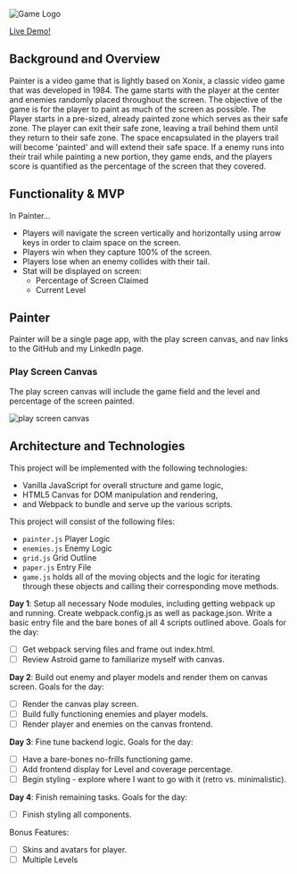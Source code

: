 ![Game Logo](https://github.com/bergieboy/xonix_js/blob/master/assets/logo.png)

[Live Demo!](https://bergieboy.github.io/painter_js/)

## Background and Overview

Painter is a video game that is lightly based on Xonix, a classic video
game that was developed in 1984. The game starts with the player at the
center and enemies randomly placed throughout the screen. The objective
of the game is for the player to paint as much of the screen as possible.
The Player starts in a pre-sized, already painted zone which serves as
their safe zone. The player can exit their safe zone, leaving a trail
behind them until they return to their safe zone. The space encapsulated
in the players trail will become 'painted' and will extend their safe
space. If a enemy runs into their trail while painting a new portion,
they game ends, and the players score is quantified as the percentage of
the screen that they covered.

## Functionality & MVP

In Painter...

* Players will navigate the screen vertically and horizontally using
arrow keys in order to claim space on the screen.
* Players win when they capture 100% of the screen.
* Players lose when an enemy collides with their tail.
* Stat will be displayed on screen:
  * Percentage of Screen Claimed
  * Current Level

## Painter

Painter will be a single page app, with the play screen canvas, and nav
links to the GitHub and my LinkedIn page.

### Play Screen Canvas
The play screen canvas will include the game field and the level and
percentage of the screen painted.

![play screen canvas](https://github.com/bergieboy/xonix_js/blob/master/assets/screen_shot.png)

## Architecture and Technologies

This project will be implemented with the following technologies:
* Vanilla JavaScript for overall structure and game logic,
* HTML5 Canvas for DOM manipulation and rendering,
* and Webpack to bundle and serve up the various scripts.


This project will consist of the following files:
* `painter.js` Player Logic
* `enemies.js` Enemy Logic
* `grid.js` Grid Outline
* `paper.js` Entry File
* `game.js` holds all of the moving objects and the logic for iterating
through these objects and calling their corresponding move methods.

**Day 1**: Setup all necessary Node modules, including getting webpack up and running. Create webpack.config.js as well as package.json. Write a basic entry file and the bare bones of all 4 scripts outlined above. Goals for the day:

- [ ] Get webpack serving files and frame out index.html.
- [ ] Review Astroid game to familiarize myself with canvas.

**Day 2**: Build out enemy and player models and render them on canvas screen. Goals for the day:

- [ ] Render the canvas play screen.
- [ ] Build fully functioning enemies and player models.
- [ ] Render player and enemies on the canvas frontend.

**Day 3**: Fine tune backend logic. Goals for the day:

- [ ] Have a bare-bones no-frills functioning game.
- [ ] Add frontend display for Level and coverage percentage.
- [ ] Begin styling - explore where I want to go with it (retro vs. minimalistic).

**Day 4**: Finish remaining tasks. Goals for the day:

- [ ] Finish styling all components.

Bonus Features:

- [ ] Skins and avatars for player.
- [ ] Multiple Levels
